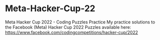 # Meta-Hacker-Cup-22
Meta Hacker Cup 2022 - Coding Puzzles Practice
My practice solutions to the Facebook (Meta) Hacker Cup 2022
Puzzles available here: https://www.facebook.com/codingcompetitions/hacker-cup/2022
